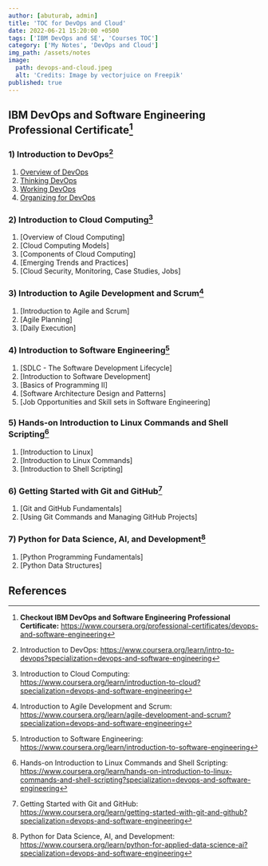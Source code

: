 ```yaml
---
author: [abuturab, admin]
title: 'TOC for DevOps and Cloud'
date: 2022-06-21 15:20:00 +0500
tags: ['IBM DevOps and SE', 'Courses TOC']
category: ['My Notes', 'DevOps and Cloud']
img_path: /assets/notes
image:
  path: devops-and-cloud.jpeg
  alt: 'Credits: Image by vectorjuice on Freepik'
published: true
---
```


## **IBM DevOps and Software Engineering Professional Certificate[^1]**

### **1) Introduction to DevOps[^2]**

1. [Overview of DevOps](/posts/overview-of-devops)
2. [Thinking DevOps](/posts/thinking-devops)
3. [Working DevOps](/posts/working-devops)
4. [Organizing for DevOps](/posts/organizing-for-devops)

### **2) Introduction to Cloud Computing[^3]**

1. [Overview of Cloud Computing]
2. [Cloud Computing Models]
3. [Components of Cloud Computing]
4. [Emerging Trends and Practices]
5. [Cloud Security, Monitoring, Case Studies, Jobs]

### **3) Introduction to Agile Development and Scrum[^4]**

1. [Introduction to Agile and Scrum]
2. [Agile Planning]
3. [Daily Execution]

### **4) Introduction to Software Engineering[^5]**

1. [SDLC - The Software Development Lifecycle]
2. [Introduction to Software Development]
3. [Basics of Programming II]
4. [Software Architecture Design and Patterns]
5. [Job Opportunities and Skill sets in Software Engineering]

### **5) Hands-on Introduction to Linux Commands and Shell Scripting[^6]**

1. [Introduction to Linux]
2. [Introduction to Linux Commands]
3. [Introduction to Shell Scripting]

### **6) Getting Started with Git and GitHub[^7]**

1. [Git and GitHub Fundamentals]
2. [Using Git Commands and Managing GitHub Projects]

### **7) Python for Data Science, AI, and Development[^8]**

1. [Python Programming Fundamentals]
2. [Python Data Structures]

## References

[^1]: **Checkout IBM DevOps and Software Engineering Professional Certificate:** <https://www.coursera.org/professional-certificates/devops-and-software-engineering>
[^2]: Introduction to DevOps: <https://www.coursera.org/learn/intro-to-devops?specialization=devops-and-software-engineering>
[^3]: Introduction to Cloud Computing: <https://www.coursera.org/learn/introduction-to-cloud?specialization=devops-and-software-engineering>
[^4]: Introduction to Agile Development and Scrum: <https://www.coursera.org/learn/agile-development-and-scrum?specialization=devops-and-software-engineering>
[^5]: Introduction to Software Engineering: <https://www.coursera.org/learn/introduction-to-software-engineering>
[^6]: Hands-on Introduction to Linux Commands and Shell Scripting: <https://www.coursera.org/learn/hands-on-introduction-to-linux-commands-and-shell-scripting?specialization=devops-and-software-engineering>
[^7]: Getting Started with Git and GitHub: <https://www.coursera.org/learn/getting-started-with-git-and-github?specialization=devops-and-software-engineering>
[^8]: Python for Data Science, AI, and Development: <https://www.coursera.org/learn/python-for-applied-data-science-ai?specialization=devops-and-software-engineering>